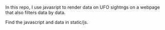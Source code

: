 In this repo, I use javasript to render data on UFO sightngs on a webpage that also filters data by data.

Find the javascript and data in static/js.
